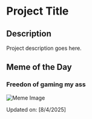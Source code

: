# Project Title

## Description

Project description goes here.

## Meme of the Day

### Freedon of gaming my ass
![Meme Image](https://i.redd.it/60ip59lfklgf1.png)

Updated on: [8/4/2025]